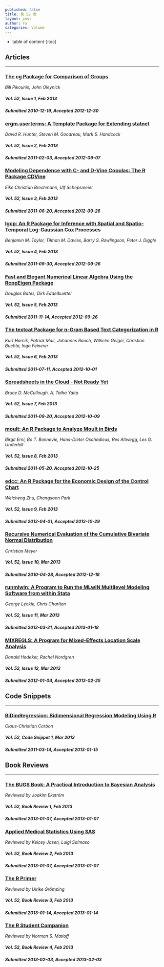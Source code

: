 ```yaml
---
published: false
title: 第 52 卷
layout: post
author: Yu
categories: Volume
---
```


* table of content
{:toc}

## Articles

***

### [The cg Package for Comparison of Groups](/jstatsoft/v52/i01.html)

*Bill Pikounis, John Oleynick*

##### Vol. 52, Issue 1, Feb 2013

##### Submitted 2010-12-19, Accepted 2012-12-30

### [ergm.userterms: A Template Package for Extending statnet](/jstatsoft/v52/i02.html)

*David R. Hunter, Steven M. Goodreau, Mark S. Handcock*

##### Vol. 52, Issue 2, Feb 2013

##### Submitted 2011-02-03, Accepted 2012-09-07

### [Modeling Dependence with C- and D-Vine Copulas: The R Package CDVine](/jstatsoft/v52/i03.html)

*Eike Christian Brechmann, Ulf Schepsmeier*

##### Vol. 52, Issue 3, Feb 2013

##### Submitted 2011-06-20, Accepted 2012-09-26

### [lgcp: An R Package for Inference with Spatial and Spatio-Temporal Log-Gaussian Cox Processes](/jstatsoft/v52/i04.html)

*Benjamin M. Taylor, Tilman M. Davies, Barry S. Rowlingson, Peter J. Diggle*

##### Vol. 52, Issue 4, Feb 2013

##### Submitted 2011-09-30, Accepted 2012-09-26

### [Fast and Elegant Numerical Linear Algebra Using the RcppEigen Package](/jstatsoft/v52/i05.html)

*Douglas Bates, Dirk Eddelbuettel*

##### Vol. 52, Issue 5, Feb 2013

##### Submitted 2011-11-14, Accepted 2012-09-26

### [The textcat Package for n-Gram Based Text Categorization in R](/jstatsoft/v52/i06.html)

*Kurt Hornik, Patrick Mair, Johannes Rauch, Wilhelm Geiger, Christian Buchta, Ingo Feinerer*

##### Vol. 52, Issue 6, Feb 2013

##### Submitted 2011-07-11, Accepted 2012-10-01

### [Spreadsheets in the Cloud - Not Ready Yet](/jstatsoft/v52/i07.html)

*Bruce D. McCullough, A. Talha Yalta*

##### Vol. 52, Issue 7, Feb 2013

##### Submitted 2011-09-20, Accepted 2012-10-09

### [moult: An R Package to Analyze Moult in Birds](/jstatsoft/v52/i08.html)

*Birgit Erni, Bo T. Bonnevie, Hans-Dieter Oschadleus, Res Altwegg, Les G. Underhill*

##### Vol. 52, Issue 8, Feb 2013

##### Submitted 2011-05-20, Accepted 2012-10-25

### [edcc: An R  Package for the Economic Design of the Control Chart](/jstatsoft/v52/i09.html)

*Weicheng Zhu, Changsoon Park*

##### Vol. 52, Issue 9, Feb 2013

##### Submitted 2012-04-01, Accepted 2012-10-29

### [Recursive Numerical Evaluation of the Cumulative Bivariate Normal Distribution](/jstatsoft/v52/i10.html)

*Christian Meyer*

##### Vol. 52, Issue 10, Mar 2013

##### Submitted 2010-04-28, Accepted 2012-12-18

### [runmlwin: A Program to Run the MLwiN Multilevel Modeling Software from within Stata](/jstatsoft/v52/i11.html)

*George Leckie, Chris Charlton*

##### Vol. 52, Issue 11, Mar 2013

##### Submitted 2012-03-21, Accepted 2013-01-18

### [MIXREGLS: A Program for Mixed-Effects Location Scale Analysis](/jstatsoft/v52/i12.html)

*Donald Hedeker, Rachel Nordgren*

##### Vol. 52, Issue 12, Mar 2013

##### Submitted 2012-01-04, Accepted 2013-02-25

## Code Snippets

***

### [BiDimRegression: Bidimensional Regression Modeling Using R](/jstatsoft/v52/c01.html)

*Claus-Christian Carbon*

##### Vol. 52, Code Snippet 1, Mar 2013

##### Submitted 2011-03-14, Accepted 2013-01-15

## Book Reviews

***

### [The BUGS Book: A Practical Introduction to Bayesian Analysis](/jstatsoft/v52/b01.html)

*Reviewed by Joakim Ekström*

##### Vol. 52, Book Review 1, Feb 2013

##### Submitted 2013-01-07, Accepted 2013-01-07

### [Applied Medical Statistics Using SAS](/jstatsoft/v52/b02.html)

*Reviewed by Kelcey Jasen, Luigi Salmaso*

##### Vol. 52, Book Review 2, Feb 2013

##### Submitted 2013-01-07, Accepted 2013-01-07

### [The R Primer](/jstatsoft/v52/b03.html)

*Reviewed by Ulrike Grömping*

##### Vol. 52, Book Review 3, Feb 2013

##### Submitted 2013-01-14, Accepted 2013-01-14

### [The R Student Companion](/jstatsoft/v52/b04.html)

*Reviewed by Norman S. Matloff*

##### Vol. 52, Book Review 4, Feb 2013

##### Submitted 2013-02-03, Accepted 2013-02-03

